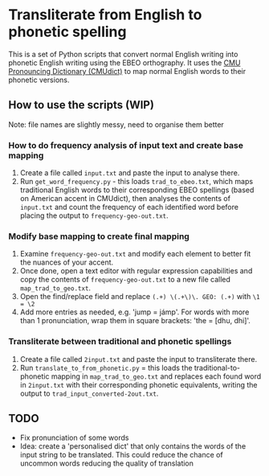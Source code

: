 # Transliterate from English to phonetic spelling

This is a set of Python scripts that convert normal English writing into phonetic English writing using the EBEO orthography. It uses the [CMU Pronouncing Dictionary (CMUdict)](http://www.speech.cs.cmu.edu/cgi-bin/cmudict?in=singing+beats) to map normal English words to their phonetic versions.

## How to use the scripts (WIP)

Note: file names are slightly messy, need to organise them better

### How to do frequency analysis of input text and create base mapping

1. Create a file called `input.txt` and paste the input to analyse there.
2. Run `get_word_frequency.py` - this loads `trad_to_ebeo.txt`, which maps traditional English words to their corresponding EBEO spellings (based on American accent in CMUdict), then analyses the contents of `input.txt` and count the frequency of each identified word before placing the output to `frequency-geo-out.txt`.

### Modify base mapping to create final mapping

1. Examine `frequency-geo-out.txt` and modify each element to better fit the nuances of your accent. 
2. Once done, open a text editor with regular expression capabilities and copy the contents of `frequency-geo-out.txt` to a new file called `map_trad_to_geo.txt`.
3. Open the find/replace field and replace `(.+) \(.+\)\. GEO: (.+)` with `\1 = \2`
4. Add more entries as needed, e.g. 'jump = jámp'. For words with more than 1 pronunciation, wrap them in square brackets: 'the = [dhu, dhi]'.

### Transliterate between traditional and phonetic spellings

1. Create a file called `2input.txt` and paste the input to transliterate there.
2. Run `translate_to_from_phonetic.py` = this loads the traditional-to-phonetic mapping in `map_trad_to_geo.txt` and replaces each found word in `2input.txt` with their corresponding phonetic equivalents, writing the output to `trad_input_converted-2out.txt`.

## TODO

* Fix pronunciation of some words
* Idea: create a 'personalised dict' that only contains the words of the input string to be translated. This could reduce the chance of uncommon words reducing the quality of translation
